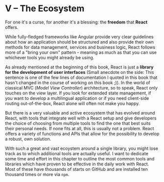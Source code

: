 # V – The Ecosystem

For one it's a curse, for another it's a blessing: the **freedom** that **React** offers.

While fully-fledged frameworks like Angular provide very clear guidelines about how an application should be structured and also provide their own methods for data management, services and business logic, React follows more of a "bring your own" pattern - meaning as much as that you can use whichever tools you might already be using.

As already mentioned at the beginning of this book, React is just a  **library for the development of user interfaces** \(Small anecdote on the side: This sentence is one of the few lines of documentation I quoted in this book that hasn't changed in the course of working on this book ;\)\). In the world of classical MVC \(_Model View Controller_\) architecture, so to speak, React only touches on the view layer. If you look for extended state management, if you want to develop a multilingual application or if you need client-side routing out-of-the-box, React alone will often not make you happy.

But there is a very valuable and active ecosystem that has evolved around React, with tools that integrate well with a React setup and give developers the choice of choosing from multiple tools to find the one that best suits their personal needs. If none fits at all, this is usually not a problem. React offers a variety of functions and APIs that allow for the possibility to develop a robust, own solution.

With such a great and vast ecoystem around a single library, you might lose track as to which additional tools are actually useful. I want to dedicate some time and effort in this chapter to outline the most common tools and libraries which have proven to be effective in the daily work with React. Most of these have thousands of starts on GitHub and are installed ten thousand times or more via `npm`.

